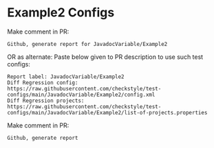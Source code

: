 # Example2 Configs
Make comment in PR:
```
Github, generate report for JavadocVariable/Example2
```
OR as alternate:
Paste below given to PR description to use such test configs:
```
Report label: JavadocVariable/Example2
Diff Regression config: https://raw.githubusercontent.com/checkstyle/test-configs/main/JavadocVariable/Example2/config.xml
Diff Regression projects: https://raw.githubusercontent.com/checkstyle/test-configs/main/JavadocVariable/Example2/list-of-projects.properties
```
Make comment in PR:
```
Github, generate report
```
